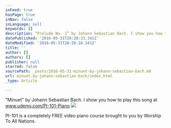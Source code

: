 ```yaml
---
inFeed: true
hasPage: true
inNav: false
inLanguage: null
keywords: []
description: “Prelude No. 1” by Johann Sebastian Bach. I show you how to play this song at www.udemy.com/PI-101-Piano
datePublished: '2016-05-31T20:20:33.341Z'
dateModified: '2016-05-31T20:20:10.341Z'
title: ''
author: []
authors: []
publisher: null
starred: false
sourcePath: _posts/2016-05-31-minuet-by-johann-sebastian-bach.md
url: minuet-by-johann-sebastian-bach/index.html
_type: Article

---
```

"Minuet" by Johann Sebastian Bach. I show you how to play this song at www.udemy.com/PI-101-Piano
![](https://the-grid-user-content.s3-us-west-2.amazonaws.com/2f6e12e1-2eef-40d5-b7e2-b7802f68946b.jpg)

PI-101 is a completely FREE video piano course brought to you by Worship To All Nations.